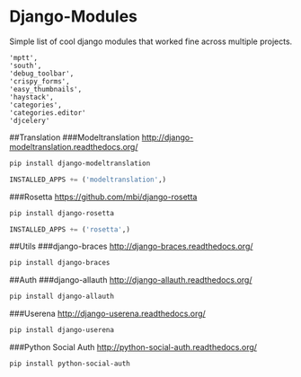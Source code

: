 Django-Modules
==============

Simple list of cool django modules that worked fine across multiple projects.

```
'mptt',
'south',
'debug_toolbar',
'crispy_forms',
'easy_thumbnails',
'haystack',
'categories',
'categories.editor'
'djcelery'
```

##Translation
###Modeltranslation
http://django-modeltranslation.readthedocs.org/
```sh
pip install django-modeltranslation
```
```python
INSTALLED_APPS += ('modeltranslation',)
```
###Rosetta
https://github.com/mbi/django-rosetta
```sh
pip install django-rosetta
```
```python
INSTALLED_APPS += ('rosetta',)
```
##Utils
###django-braces
http://django-braces.readthedocs.org/
```sh
pip install django-braces
```

##Auth
###django-allauth
http://django-allauth.readthedocs.org/
```sh
pip install django-allauth
```

###Userena
http://django-userena.readthedocs.org/
```sh
pip install django-userena
```

###Python Social Auth
http://python-social-auth.readthedocs.org/
```sh
pip install python-social-auth
```

